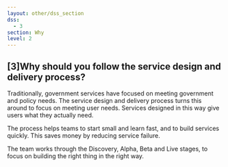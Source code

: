 ```yaml
---
layout: other/dss_section
dss:
  - 3
section: Why
level: 2
---
```

## [3]Why should you follow the service design and delivery process?
Traditionally, government services have focused on meeting government and policy needs. The service design and delivery process turns this around to focus on meeting user needs. Services designed in this way give users what they actually need.

The process helps teams to start small and learn fast, and to build services quickly. This saves money by reducing service failure.

The team works through the Discovery, Alpha, Beta and Live stages, to focus on building the right thing in the right way.
